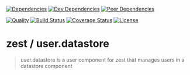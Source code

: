 [![Dependencies][dependencies-image]][dependencies-link]
[![Dev Dependencies][dev-dependencies-image]][dev-dependencies-link]
[![Peer Dependencies][peer-dependencies-image]][peer-dependencies-link]

[![Quality][quality-image]][quality-link]
[![Build Status][build-status-image]][build-status-link]
[![Coverage Status][coverage-status-image]][coverage-status-link]
[![License][license-image]][license-link]

# zest / user.datastore
> user.datastore is a user component for zest that manages users in a datastore component

[dependencies-image]: http://img.shields.io/david/zest/user.datastore.svg?style=flat-square
[dependencies-link]: https://david-dm.org/zest/user.datastore#info=dependencies&view=list
[dev-dependencies-image]: http://img.shields.io/david/dev/zest/user.datastore.svg?style=flat-square
[dev-dependencies-link]: https://david-dm.org/zest/user.datastore#info=devDependencies&view=list
[peer-dependencies-image]: http://img.shields.io/david/peer/zest/user.datastore.svg?style=flat-square
[peer-dependencies-link]: https://david-dm.org/zest/user.datastore#info=peerDependencies&view=list
[license-image]: http://img.shields.io/badge/license-UNLICENSE-brightgreen.svg?style=flat-square
[license-link]: http://unlicense.org
[quality-image]: http://img.shields.io/codeclimate/github/zest/user.datastore.svg?style=flat-square
[quality-link]: https://codeclimate.com/github/zest/user.datastore
[build-status-image]: http://img.shields.io/travis/zest/user.datastore.svg?style=flat-square
[build-status-link]: https://travis-ci.org/zest/user.datastore
[coverage-status-image]: http://img.shields.io/coveralls/zest/user.datastore.svg?style=flat-square
[coverage-status-link]: https://coveralls.io/r/zest/user.datastore